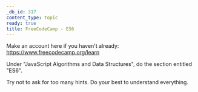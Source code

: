```yaml
---
_db_id: 317
content_type: topic
ready: true
title: FreeCodeCamp - ES6
---
```


Make an account here if you haven't already: https://www.freecodecamp.org/learn

Under "JavaScript Algorithms and Data Structures", do the section entitled "ES6".

Try not to ask for too many hints. Do your best to understand everything.